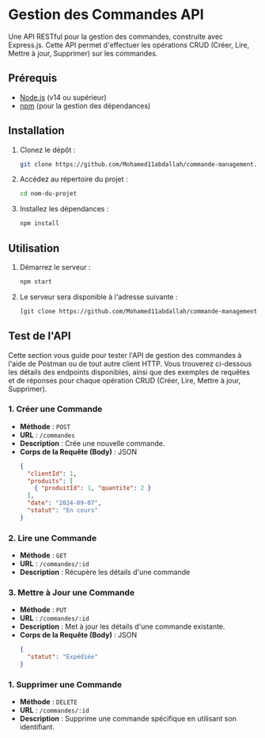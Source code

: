 # Gestion des Commandes API

Une API RESTful pour la gestion des commandes, construite avec Express.js. Cette API permet d'effectuer les opérations CRUD (Créer, Lire, Mettre à jour, Supprimer) sur les commandes.

## Prérequis

- [Node.js](https://nodejs.org/) (v14 ou supérieur)
- [npm](https://www.npmjs.com/) (pour la gestion des dépendances)

## Installation

1. Clonez le dépôt :
   ```bash
   git clone https://github.com/Mohamed11abdallah/commande-management.git

2. Accédez au répertoire du projet :
   ```bash
   cd nom-du-projet

3. Installez les dépendances :
   ```bash
   npm install

## Utilisation

1. Démarrez le serveur :
   ```bash
   npm start


2. Le serveur sera disponible à l'adresse suivante :
   ```bash
   [git clone https://github.com/Mohamed11abdallah/commande-management.git](http://localhost:3000)

## Test de l'API

Cette section vous guide pour tester l'API de gestion des commandes à l'aide de Postman ou de tout autre client HTTP. Vous trouverez ci-dessous les détails des endpoints disponibles, ainsi que des exemples de requêtes et de réponses pour chaque opération CRUD (Créer, Lire, Mettre à jour, Supprimer).

### 1. Créer une Commande

- **Méthode** : `POST`
- **URL** : `/commandes`
- **Description** : Crée une nouvelle commande.
- **Corps de la Requête (Body)** : JSON
  ```json
  {
    "clientId": 1,
    "produits": [
      { "produitId": 1, "quantite": 2 }
    ],
    "date": "2024-09-07",
    "statut": "En cours"
  }

### 2. Lire une Commande

- **Méthode** : `GET`
- **URL** : `/commandes/:id`
- **Description** :  Récupère les détails d'une commande 

### 3. Mettre à Jour une Commande

- **Méthode** : `PUT`
- **URL** : `/commandes/:id`
- **Description** : Met à jour les détails d'une commande existante.
- **Corps de la Requête (Body)** : JSON
  ```json
  {
    "statut": "Expédiée"
  }

### 1. Supprimer une Commande

- **Méthode** : `DELETE`
- **URL** : `/commandes/:id`
- **Description** : Supprime une commande spécifique en utilisant son identifiant.
